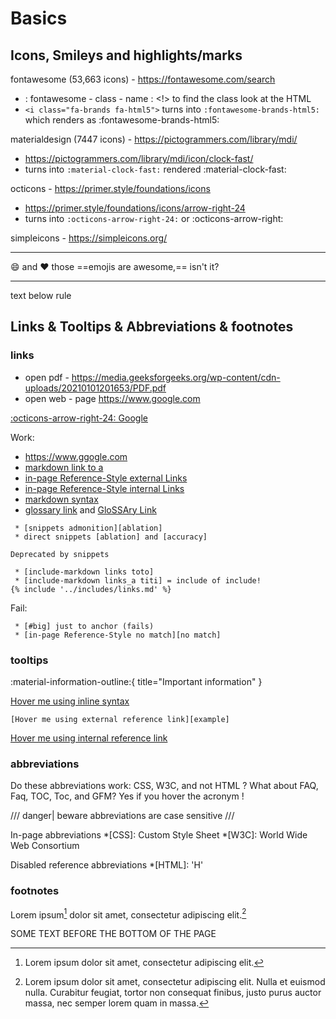 # Basics

## Icons, Smileys and highlights/marks

fontawesome (53,663 icons) - https://fontawesome.com/search

 * : fontawesome - class - name :   <!> to find the class look at the  HTML
 * `<i class="fa-brands fa-html5">` turns into `:fontawesome-brands-html5:` which renders as :fontawesome-brands-html5: 


materialdesign (7447 icons) - https://pictogrammers.com/library/mdi/

 * https://pictogrammers.com/library/mdi/icon/clock-fast/
 * turns into `:material-clock-fast:` rendered :material-clock-fast:

octicons - https://primer.style/foundations/icons

 * https://primer.style/foundations/icons/arrow-right-24
 * turns into  `:octicons-arrow-right-24:` or :octicons-arrow-right:

simpleicons - https://simpleicons.org/

***

:smile: and :heart: those ==emojis are awesome,== isn't it?

***

text below rule



## Links & Tooltips & Abbreviations & footnotes

### links

 * open pdf - https://media.geeksforgeeks.org/wp-content/cdn-uploads/20210101201653/PDF.pdf
 * open web - page https://www.google.com

 [:octicons-arrow-right-24: Google](https://www.google.com "Go to Google")


Work:

 * https://www.ggogle.com
 * [markdown link to a](/glossary/a.md#ablation)
 * [in-page Reference-Style external Links][markdown syntax]
 * [in-page Reference-Style internal Links][glossary link]
 * [markdown syntax]
 * [glossary link] and [GloSSAry Link]

```
 * [snippets admonition][ablation]
 * direct snippets [ablation] and [accuracy]
```

[markdown syntax]: https://daringfireball.net/projects/markdown/syntax#link "title"
[glossary link]: /glossary/a.md#ablation "title"

```
Deprecated by snippets

 * [include-markdown links toto]
 * [include-markdown links_a titi] = include of include!
{% include '../includes/links.md' %}
```

Fail:

```
 * [#big] just to anchor (fails)
 * [in-page Reference-Style no match][no match]
```

### tooltips

:material-information-outline:{ title="Important information" }

[Hover me using inline syntax](https://example.com "I'm a tooltip!")

```
[Hover me using external reference link][example]
```

[Hover me using internal reference link][example2]

  [example2]: https://example.com "I'm a tooltip!"

### abbreviations

 Do these abbreviations work: CSS, W3C, and not HTML ? What about FAQ, Faq, TOC, Toc, and GFM?
 Yes if you hover the acronym !

/// danger| beware
abbreviations are case sensitive
///

In-page abbreviations
*[CSS]: Custom Style Sheet
*[W3C]:  World Wide Web Consortium

Disabled reference abbreviations
*[HTML]: 'H'

### footnotes

Lorem ipsum[^1] dolor sit amet, consectetur adipiscing elit.[^2]

[^1]: Lorem ipsum dolor sit amet, consectetur adipiscing elit.

[^2]:
    Lorem ipsum dolor sit amet, consectetur adipiscing elit. Nulla et euismod
    nulla. Curabitur feugiat, tortor non consequat finibus, justo purus auctor
    massa, nec semper lorem quam in massa.


SOME TEXT BEFORE THE BOTTOM OF THE PAGE

